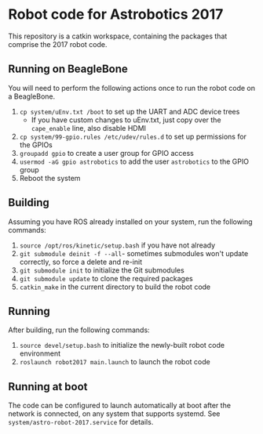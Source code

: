 # Robot code for Astrobotics 2017
This repository is a catkin workspace, containing the packages that comprise the 2017 robot code.

## Running on BeagleBone
You will need to perform the following actions once to run the robot code on a BeagleBone.

1. `cp system/uEnv.txt /boot` to set up the UART and ADC device trees
   - If you have custom changes to uEnv.txt, just copy over the `cape_enable` line, also disable HDMI
2. `cp system/99-gpio.rules /etc/udev/rules.d` to set up permissions for the GPIOs
3. `groupadd gpio` to create a user group for GPIO access
4. `usermod -aG gpio astrobotics` to add the user `astrobotics` to the GPIO group
5. Reboot the system

## Building
Assuming you have ROS already installed on your system, run the following commands:

1. `source /opt/ros/kinetic/setup.bash` if you have not already
2. `git submodule deinit -f --all`- sometimes submodules won't update correctly, so force a delete and re-init
3. `git submodule init` to initialize the Git submodules
4. `git submodule update` to clone the required packages
5. `catkin_make` in the current directory to build the robot code

## Running
After building, run the following commands:

1. `source devel/setup.bash` to initialize the newly-built robot code environment
2. `roslaunch robot2017 main.launch` to launch the robot code

## Running at boot
The code can be configured to launch automatically at boot after the network is connected, on any system that supports systemd.
See `system/astro-robot-2017.service` for details.
